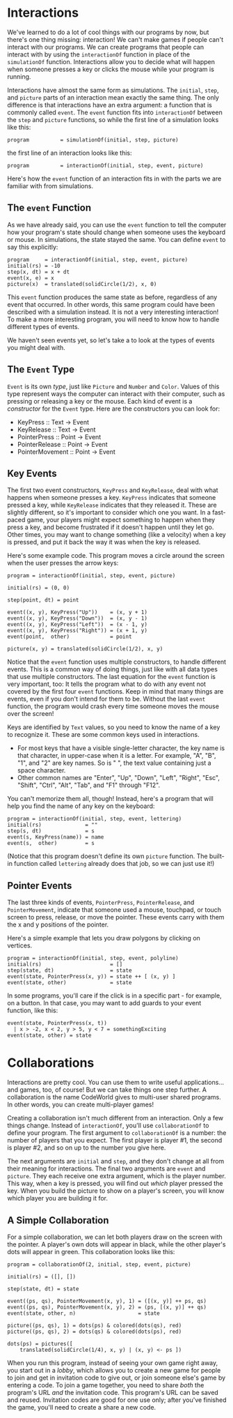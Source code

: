 Interactions
============

We've learned to do a lot of cool things with our programs by now, but there's
one thing missing: interaction! We can't make games if people can't interact
with our programs. We can create programs that people can interact with by using
the `interactionOf` function in place of the `simulationOf` function.
Interactions allow you to decide what will happen when someone presses a key or
clicks the mouse while your program is running.

Interactions have almost the same form as simulations. The `initial`, `step`,
and `picture` parts of an interaction mean exactly the same thing.  The only
difference is that interactions have an extra argument: a function that is
commonly called `event`.  The `event` function fits into `interactionOf` between
the `step` and `picture` functions, so while the first line of a simulation
looks like this:

~~~~~
program          = simulationOf(initial, step, picture)
~~~~~

the first line of an interaction looks like this:

~~~~~
program          = interactionOf(initial, step, event, picture)
~~~~~

Here's how the `event` function of an interaction fits in with the parts we are
familiar with from simulations.

The `event` Function
--------------------

As we have already said, you can use the `event` function to tell the computer
how your program's state should change when someone uses the keyboard or mouse.
In simulations, the state stayed the same.  You can define `event` to say this
explicitly:

~~~~~ . clickable
program     = interactionOf(initial, step, event, picture)
initial(rs) = -10
step(x, dt) = x + dt
event(x, e) = x
picture(x)  = translated(solidCircle(1/2), x, 0)
~~~~~

This `event` function produces the same state as before, regardless of any event
that occurred.  In other words, this same program could have been described with
a simulation instead.  It is not a very interesting interaction!  To make a more
interesting program, you will need to know how to handle different types of
events. 

We haven't seen events yet, so let's take a to look at the types of events you
might deal with.

The `Event` Type
----------------

`Event` is its own *type*, just like `Picture` and `Number` and `Color`.  Values
of this type represent ways the computer can interact with their computer, such
as pressing or releasing a key or the mouse.  Each kind of event is a
*constructor* for the `Event` type.  Here are the constructors you can look for:

* KeyPress :: Text -> Event
* KeyRelease :: Text -> Event
* PointerPress :: Point -> Event
* PointerRelease :: Point -> Event
* PointerMovement :: Point -> Event

Key Events
----------

The first two event constructors, `KeyPress` and `KeyRelease`, deal with what
happens when someone presses a key.  `KeyPress` indicates that someone pressed a
key, while `KeyRelease` indicates that they released it.  These are slightly
different, so it's important to consider which one you want.  In a fast-paced
game, your players might expect something to happen when they press a key, and
become frustrated if it doesn't happen until they let go.  Other times, you may
want to change something (like a velocity) when a key is pressed, and put it
back the way it was when the key is released.

Here's some example code.  This program moves a circle around the screen when
the user presses the arrow keys:

~~~~~ . clickable
program = interactionOf(initial, step, event, picture)

initial(rs) = (0, 0)

step(point, dt) = point

event((x, y), KeyPress("Up"))    = (x, y + 1)
event((x, y), KeyPress("Down"))  = (x, y - 1)
event((x, y), KeyPress("Left"))  = (x - 1, y)
event((x, y), KeyPress("Right")) = (x + 1, y)
event(point,  other)             = point

picture(x, y) = translated(solidCircle(1/2), x, y)
~~~~~

Notice that the `event` function uses multiple constructors, to handle different
events.  This is a common way of doing things, just like with all data types
that use multiple constructors.  The last equation for the `event` function is
very important, too:  It tells the program what to do with any event not covered
by the first four `event` functions. Keep in mind that many things are events,
even if you don't intend for them to be.  Without the last `event` function, the
program would crash every time someone moves the mouse over the screen!

Keys are identified by `Text` values, so you need to know the name of a key to
recognize it.  These are some common keys used in interactions.

* For most keys that have a visible single-letter character, the key name is
  that character, in upper-case when it is a letter.  For example, "A", "B",
  "1", and "2" are key names.  So is " ", the text value containing just a space
  character.
* Other common names are "Enter", "Up", "Down", "Left", "Right", "Esc", "Shift",
  "Ctrl", "Alt", "Tab", and "F1" through "F12".

You can't memorize them all, though!  Instead, here's a program that will help
you find the name of any key on the keyboard:

~~~~~ . clickable
program = interactionOf(initial, step, event, lettering)
initial(rs)              = ""
step(s, dt)              = s
event(s, KeyPress(name)) = name
event(s,  other)         = s
~~~~~

(Notice that this program doesn't define its own `picture` function.  The
built-in function called `lettering` already does that job, so we can just use
it!)

Pointer Events
----------------

The last three kinds of events, `PointerPress`, `PointerRelease`, and
`PointerMovement`, indicate that someone used a mouse, touchpad, or touch screen
to press, release, or move the pointer.  These events carry with them the x and
y positions of the pointer.

Here's a simple example that lets you draw polygons by clicking on vertices.

~~~~~ . clickable
program = interactionOf(initial, step, event, polyline)
initial(rs)                      = []
step(state, dt)                  = state
event(state, PointerPress(x, y)) = state ++ [ (x, y) ]
event(state, other)              = state
~~~~~

In some programs, you'll care if the click is in a specific part - for example,
on a button.  In that case, you may want to add guards to your event function,
like this:

~~~~~
event(state, PointerPress(x, t))
  | x > -2, x < 2, y > 5, y < 7 = somethingExciting
event(state, other) = state
~~~~~

Collaborations
==============

Interactions are pretty cool.  You can use them to write useful applications...
and games, too, of course!  But we can take things one step further.  A
collaboration is the name CodeWorld gives to multi-user shared programs.  In
other words, you can create multi-player games!

Creating a collaboration isn't much different from an interaction.  Only a few
things change.  Instead of `interactionOf`, you'll use `collaborationOf` to
define your program.  The first argument to `collaborationOf` is a number: the
number of players that you expect.  The first player is player #1, the second is
player #2, and so on up to the number you give here.

The next arguments are `initial` and `step`, and they don't change at all from
their meaning for interactions.  The final two arguments are `event` and
`picture`.  They each receive one extra argument, which is the player number.
This way, when a key is pressed, you will find out *which* player pressed the
key.  When you build the picture to show on a player's screen, you will know
which player you are building it for.

A Simple Collaboration
----------------------

For a simple collaboration, we can let both players draw on the screen with the
pointer.  A player's own dots will appear in black, while the other player's
dots will appear in green.  This collaboration looks like this:

~~~~~ . clickable
program = collaborationOf(2, initial, step, event, picture)

initial(rs) = ([], [])

step(state, dt) = state

event((ps, qs), PointerMovement(x, y), 1) = ([(x, y)] ++ ps, qs)
event((ps, qs), PointerMovement(x, y), 2) = (ps, [(x, y)] ++ qs)
event(state, other, n)                    = state

picture((ps, qs), 1) = dots(ps) & colored(dots(qs), red)
picture((ps, qs), 2) = dots(qs) & colored(dots(ps), red)

dots(ps) = pictures([
    translated(solidCircle(1/4), x, y) | (x, y) <- ps ])
~~~~~

When you run this program, instead of seeing your own game right away, you start
out in a *lobby*, which allows you to create a new game for people to join and
get in invitation code to give out, or join someone else's game by entering a
code.  To join a game together, you need to share *both* the program's URL *and*
the invitation code.  This program's URL can be saved and reused.  Invitation
codes are good for one use only; after you've finished the game, you'll need to
create a share a new code.
